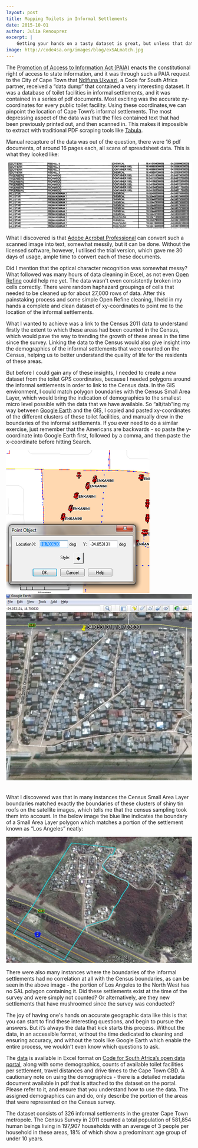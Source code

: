 ```yaml
---
layout: post
title: Mapping Toilets in Informal Settlements
date: 2015-10-01
author: Julia Renouprez
excerpt: |
    Getting your hands on a tasty dataset is great, but unless that dataset is in a useable format, acquisition of it is only the beginning. This is our experience of mapping toilets in informal settlements in Cape Town.
image: http://code4sa.org/images/blog/exSALmatch.jpg
---
```


The [Promotion of Access to Information Act (PAIA)](http://www.dfa.gov.za/department/accessinfo_act.pdf) enacts the constitutional right of access to state information, and it was through such a PAIA request to the City of Cape Town that [Ndifuna Ukwazi](http://nu.org.za/), a Code for South Africa partner, received a “data dump” that contained a very interesting dataset.  It was a database of toilet facilities in informal settlements, and it was contained in a series of pdf documents.  Most exciting was the accurate xy-coordinates for every public toilet facility. Using these coordinates,we can pinpoint the location of Cape Town’s informal settlements.  The most depressing aspect of the data was that the files contained text that had been previously printed out, and then scanned in.  This makes it impossible to extract with traditional PDF scraping tools like [Tabula](http://tabula.technology/).

Manual recapture of the data was out of the question, there were 16 pdf documents, of around 16 pages each, all scans of spreadsheet data.  This is what they looked like:

<img src="/images/blog/scannedPDF.png">

What I discovered is that [Adobe Acrobat Professional](https://acrobat.adobe.com/us/en/products/acrobat-pro.html) can convert such a scanned image into text, somewhat messily, but it can be done.  Without the licensed software, however, I utilised the trial version, which gave me 30 days of usage, ample time to convert each of these documents.

Did I mention that the optical character recognition was somewhat messy?  What followed was many hours of data cleaning in Excel, as not even [Open Refine](http://openrefine.org/) could help me yet. The data wasn't even consistently broken into cells correctly. There were random haphazard groupings of cells that needed to be cleaned up for about 27,000 rows of data.  After this painstaking process and some simple Open Refine cleaning,  I held in my hands a complete and clean dataset of xy-coordinates to point me to the location of the informal settlements.

What I wanted to achieve was a link to the Census 2011 data to understand firstly the extent to which these areas had been counted in the Census, which would pave the way to trending the growth of these areas in the time since the survey.  Linking the data to the Census would also give insight into the demographics of the informal settlements that were counted on the Census, helping us to better understand the quality of life for the residents of these areas. 

But before I could gain any of these insights, I needed to create a new dataset from the toilet GPS coordinates, because I needed polygons around the informal settlements in order to link to the Census data.  In the GIS environment, I could match polygon boundaries with the Census Small Area Layer, which would bring the indication of demographics to the smallest micro level possible with the data that we have available. So “alt/tab”ing my way between [Google Earth](https://www.google.com/earth/) and the GIS, I copied and pasted xy-coordinates of the different clusters of these toilet facilities, and manually drew in the boundaries of the informal settlements.  If you ever need to do a similar exercise, just remember that the Americans are backwards - so paste the y-coordinate into Google Earth first, followed by a comma, and then paste the x-coordinate before hitting Search.

<div class="row p" style="padding-bottom: 20px">
  <div class="col-xs-6">
    <img src="/images/blog/GISprntscrn.png">
  </div>
  <div class="col-xs-6">
    <img src="/images/blog/GEprntscrn.jpg">
  </div>
</div>


What I discovered was that in many instances the Census Small Area Layer boundaries matched exactly the boundaries of these clusters of shiny tin roofs on the satellite images, which tells me that the census sampling took them into account.  In the below image the blue line indicates the boundary of a Small Area Layer polygon which matches a portion of the settlement known as “Los Angeles” neatly:

<img src="/images/blog/exSALmatch.jpg">

There were also many instances where the boundaries of the informal settlements had no correlation at all with the Census boundaries, as can be seen in the above image - the portion of Los Angeles to the North West has no SAL polygon containing it. Did these settlements exist at the time of the survey and were simply not counted? Or alternatively, are they new settlements that have mushroomed since the survey was conducted?

The joy of having one's hands on accurate geographic data like this is that you can start to find these interesting questions, and begin to pursue the answers.  But it’s always the data that  kick starts this process.  Without the data, in an accessible format, without the time dedicated to cleaning and ensuring accuracy, and without the tools like Google Earth which enable the entire process, we wouldn’t even know which questions to ask.

The [data](https://data.code4sa.org/dataset/Informal-Settlements-CTn-Detailed/fnr6-38xe) is available in Excel format on [Code for South Africa’s open data portal](https://data.code4sa.org/), along with some demographics, counts of available toilet facilities per settlement, travel distances and drive times to the Cape Town CBD.  A cautionary note on using the demographics - there is a detailed metadata document available in pdf that is attached to the dataset on the portal.  Please refer to it, and ensure that you understand how to use the data.  The assigned demographics can and do, only describe the portion of the areas that were represented on the Census survey.  

The dataset consists of 326 informal settlements in the greater Cape Town metropole.  The Census Survey in 2011 counted a total population of 581,854 human beings living in 197,907 households with an average of 3 people per household in these areas, 18% of which show a predominant age group of under 10 years.
